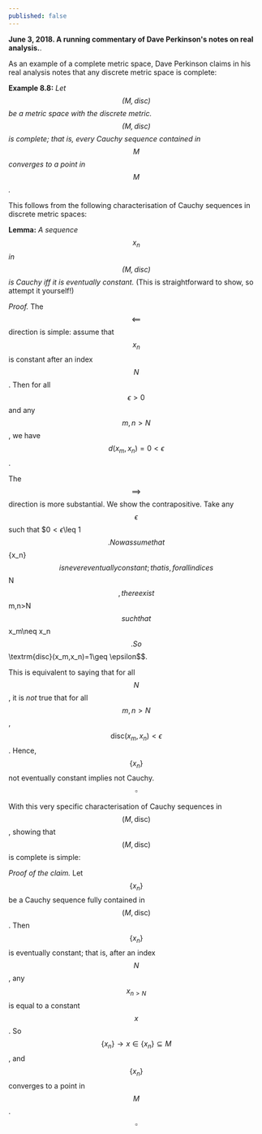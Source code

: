 ```yaml
---
published: false
---
```


**June 3, 2018. A running commentary of Dave Perkinson's notes on real analysis.**.

As an example of a complete metric space, Dave Perkinson claims in his real analysis notes that any discrete metric space is complete:

**Example 8.8:** *Let $$(M, \textrm{disc})$$ be a metric space with the discrete metric. $$(M, \textrm{disc})$$ is complete; that is, every Cauchy sequence contained in $$M$$ converges to a point in $$M$$.*

This follows from the following characterisation of Cauchy sequences in discrete metric spaces:

**Lemma:** *A sequence $${x_n}$$ in $$(M, \textrm{disc})$$ is Cauchy iff it is eventually constant.* (This is straightforward to show, so attempt it yourself!)

*Proof.* The $$\impliedby$$ direction is simple: assume that $${x_n}$$ is constant after an index $$N$$. Then for all $$\epsilon>0$$ and any $$m,n>N$$, we have $$d(x_m,x_n)=0<\epsilon$$.

The $$\implies$$ direction is more substantial. We show the contrapositive. Take any $$\epsilon$$ such that $$0<\epsilon$\leq 1$$. Now assume that $$\{x_n\}$$ is never eventually constant; that is, for all indices $$N$$, there exist $$m,n>N$$ such that $$x_m\neq x_n$$. So $$\textrm{disc}(x_m,x_n)=1\geq \epsilon$$.

This is equivalent to saying that for all $$N$$, it is *not* true that for all $$m,n>N$$, $$\textrm{disc}(x_m,x_n)<\epsilon$$. Hence, $$\{x_n\}$$ not eventually constant implies not Cauchy. $$\square$$

With this very specific characterisation of Cauchy sequences in $$(M, \textrm{disc})$$, showing that $$(M,\textrm{disc})$$ is complete is simple:

*Proof of the claim.* Let $$\{x_n\}$$ be a Cauchy sequence fully contained in $$(M,\textrm{disc})$$. Then $$\{x_n\}$$ is eventually constant; that is, after an index $$N$$, any $$x_{n>N}$$ is equal to a constant $$x$$. So $$\{x_n\}\to x\in \{x_n\}\subseteq M$$, and $$\{x_n\}$$ converges to a point in $$M$$. $$\square$$
